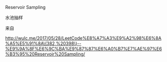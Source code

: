 Reservoir Sampling

水池抽样

来自

http://wulc.me/2017/05/28/LeetCode%E8%A7%A3%E9%A2%98%E6%8A%A5%E5%91%8A\(382,%20398\)--%E9%9A%8F%E6%9C%BA%E9%87%87%E6%A0%B7%E7%AE%97%E6%B3%95%20Reservoir%20Sampling/  




